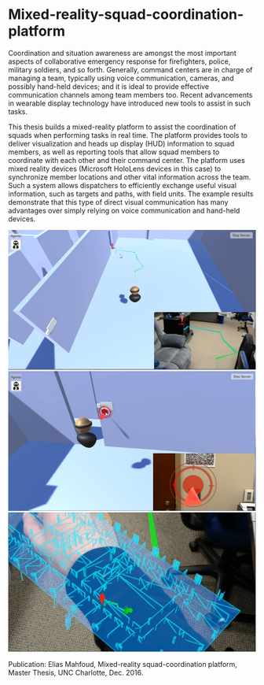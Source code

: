 # Mixed-reality-squad-coordination-platform

Coordination and situation awareness are amongst the most important aspects of collaborative emergency response for firefighters, police, military soldiers, and so forth. Generally, command centers are in charge of managing a team, typically using voice communication, cameras, and possibly hand-held devices; and it is ideal to provide effective communication channels among team members too. Recent advancements in wearable display technology have introduced new tools to assist in such tasks.

This thesis builds a mixed-reality platform to assist the coordination of squads when performing tasks in real time. The platform provides tools to deliver visualization and heads up display (HUD) information to squad members, as well as reporting tools that allow squad members to coordinate with each other and their command center. The platform uses mixed reality devices (Microsoft HoloLens devices in this case) to synchronize member locations and other vital information across the team. Such a system allows dispatchers to efficiently exchange useful visual information, such as targets and paths, with field units. The example results demonstrate that this type of direct visual communication has many advantages over simply relying on voice communication and hand-held devices.

![](https://github.com/ImmersiveAnalyticsUNCC/Mixed-reality-squad-coordination-platform/blob/master/images/create-paths-01.jpg)
![](https://github.com/ImmersiveAnalyticsUNCC/Mixed-reality-squad-coordination-platform/blob/master/images/create-targets-01.jpg)
![](https://github.com/ImmersiveAnalyticsUNCC/Mixed-reality-squad-coordination-platform/blob/master/images/wim-01.jpg)

Publication: Elias Mahfoud, Mixed-reality squad-coordination platform, Master Thesis, UNC Charlotte, Dec. 2016.
